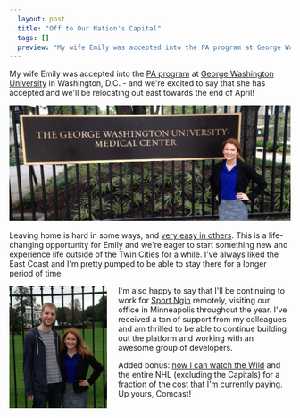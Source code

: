 ```yaml
---
  layout: post
  title: "Off to Our Nation's Capital"
  tags: []
  preview: "My wife Emily was accepted into the PA program at George Washington University in Washington, D.C. - and we're excited to say that she has accepted and we'll be relocating out east towards the end of April!"
---
```


My wife Emily was accepted into the [PA program][1] at [George Washington University][2]
in Washington, D.C. - and we're excited to say that she has accepted and we'll be relocating
out east towards the end of April!

![Emily at GWU](../images/posts/dc2.jpg)

Leaving home is hard in some ways, and [very easy in others][3]. 
This is a life-changing opportunity for Emily and we're eager to start something new and experience life outside
of the Twin Cities for a while. I've always liked the East Coast and I'm pretty pumped to be able to stay there
for a longer period of time.

<img src="../images/posts/dc1.jpg" style="width:175px; float:left; margin: 0px 20px 20px 0px;" />

I'm also happy to say that I'll be continuing to work for [Sport Ngin](http://www.sportngin.com) remotely,
visiting our office in Minneapolis throughout the year. I've received a ton of support from my colleagues
and am thrilled to be able to continue building out the platform and working with an awesome group of developers.

Added bonus: [now I can watch the Wild][5] and the entire NHL (excluding the Capitals)
for a [fraction of the cost that I'm currently paying][4]. Up yours, Comcast!

[1]: http://smhs.gwu.edu/pas/program
[2]: http://en.wikipedia.org/wiki/George_Washington_University
[3]: http://chrisarcand.com/screenshots/190g9.jpg
[4]: http://www.nhl.com/gamecenterlive
[5]: http://en.wikipedia.org/wiki/Blackout_(broadcasting)
